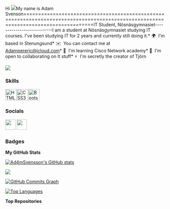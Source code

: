 Hi ![](https://user-images.githubusercontent.com/18350557/176309783-0785949b-9127-417c-8b55-ab5a4333674e.gif)My name is Adam Svenson====================================================================================================================================IT Student, Nösnäsgymnasiet---------------------------I am a student at Nösnäsgymnasiet studying IT courses. I've been studying IT for 2 years and currently still doing it.* 🌍  I'm based in Stenungsund* ✉️  You can contact me at [Adampereric@icloud.com](mailto:Adampereric@icloud.com)* 🧠  I'm learning Cisco Network academy* 🤝  I'm open to collaborating on It stuff* ⚡  I'm secretly the creator of Tjörn

<a href="https://www.github.com/Ad4mSvensson" target="_blank" rel="noreferrer"><img
src="https://img.shields.io/github/followers/Ad4mSvensson?logo=github&style=for-the-badge&color=0891b2&labelColor=1c1917" /></a>

### Skills


<p align="left">
<a href="https://developer.mozilla.org/en-US/docs/Glossary/HTML5" target="_blank" rel="noreferrer"><img src="https://raw.githubusercontent.com/danielcranney/readme-generator/main/public/icons/skills/html5-colored.svg" width="36" height="36" alt="HTML5" /></a><a href="https://www.w3.org/TR/CSS/#css" target="_blank" rel="noreferrer"><img src="https://raw.githubusercontent.com/danielcranney/readme-generator/main/public/icons/skills/css3-colored.svg" width="36" height="36" alt="CSS3" /></a><a href="https://getbootstrap.com/" target="_blank" rel="noreferrer"><img src="https://raw.githubusercontent.com/danielcranney/readme-generator/main/public/icons/skills/bootstrap-colored.svg" width="36" height="36" alt="Bootstrap" /></a></p>

### Socials<p align="left"> <a href="https://www.github.com/Ad4mSvensson" target="_blank" rel="noreferrer"><img src="https://raw.githubusercontent.com/danielcranney/readme-generator/main/public/icons/socials/github.svg" width="32" height="32" /></a> <a href="https://www.linkedin.com/in/Adam Svensson" target="_blank" rel="noreferrer"><img src="https://raw.githubusercontent.com/danielcranney/readme-generator/main/public/icons/socials/linkedin.svg" width="32" height="32" /></a></p>

### Badges

<b>My GitHub Stats</b>

<a href="http://www.github.com/Ad4mSvensson"><img src="https://github-readme-stats.vercel.app/api?username=Ad4mSvensson&show_icons=true&hide=&count_private=true&title_color=f97316&text_color=ffffff&icon_color=0891b2&bg_color=1c1917&hide_border=true&show_icons=true" alt="Ad4mSvensson's GitHub stats" /></a>

<a href="http://www.github.com/Ad4mSvensson"><img src="https://github-readme-streak-stats.herokuapp.com/?user=Ad4mSvensson&stroke=ffffff&background=1c1917&ring=f97316&fire=f97316&currStreakNum=ffffff&currStreakLabel=f97316&sideNums=ffffff&sideLabels=ffffff&dates=ffffff&hide_border=true" /></a>

<a href="http://www.github.com/Ad4mSvensson"><img src="https://github-readme-activity-graph.cyclic.app/graph?username=Ad4mSvensson&bg_color=1c1917&color=ffffff&line=0891b2&point=ffffff&area_color=1c1917&area=true&hide_border=true&custom_title=GitHub%20Commits%20Graph" alt="GitHub Commits Graph" /></a>

<a href="https://github.com/Ad4mSvensson" align="left"><img src="https://github-readme-stats.vercel.app/api/top-langs/?username=Ad4mSvensson&langs_count=10&title_color=f97316&text_color=ffffff&icon_color=0891b2&bg_color=1c1917&hide_border=true&locale=en&custom_title=Top%20%Languages" alt="Top Languages" /></a>

<b>Top Repositories</b>

<div width="100%" align="center"></div><br /><br /><br /><br /><br /><br /><br />
